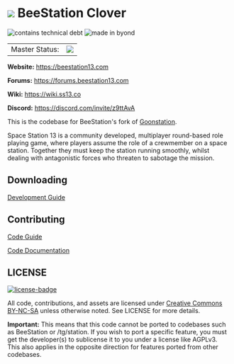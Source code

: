 # ![](https://i.imgur.com/mvQFRZm.png) BeeStation Clover

![contains technical debt](https://forthebadge.com/images/badges/contains-technical-debt.svg) ![made in byond](https://user-images.githubusercontent.com/5211576/29499758-4efff304-85e6-11e7-8267-62919c3688a9.gif)

<table>
<tr><td align="right" >Master Status: </td>
<td><img valign="sub" src="https://github.com/BeeStation/Clover/workflows/Beepsky/badge.svg?branch=master"/></td></tr>
</table>

**Website:**  https://beestation13.com

**Forums:** https://forums.beestation13.com

**Wiki:** https://wiki.ss13.co

**Discord:** https://discord.com/invite/z9ttAvA

This is the codebase for BeeStation's fork of [Goonstation](https://github.com/goonstation/goonstation).

Space Station 13 is a community developed, multiplayer round-based role playing game, where players assume the role of a crewmember on a space station. Together they must keep the station running smoothly, whilst dealing with antagonistic forces who threaten to sabotage the mission.

## Downloading

[Development Guide](https://hackmd.io/@ZeWaka/goondev)

## Contributing

[Code Guide](https://hackmd.io/@ZeWaka/gooncode)

[Code Documentation](https://docs.goonhub.com/)

## LICENSE
[![license-badge](https://forthebadge.com/images/badges/cc-nc-sa.svg)](https://creativecommons.org/licenses/by-nc-sa/3.0/)

All code, contributions, and assets are licensed under [Creative Commons BY-NC-SA](https://creativecommons.org/licenses/by-nc-sa/3.0/) unless otherwise noted. See LICENSE for more details.

**Important:** This means that this code cannot be ported to codebases such as BeeStation or /tg/station. If you wish to port a specific feature, you must get the developer(s) to sublicense it to you under a license like AGPLv3. This also applies in the opposite direction for features ported from other codebases.
